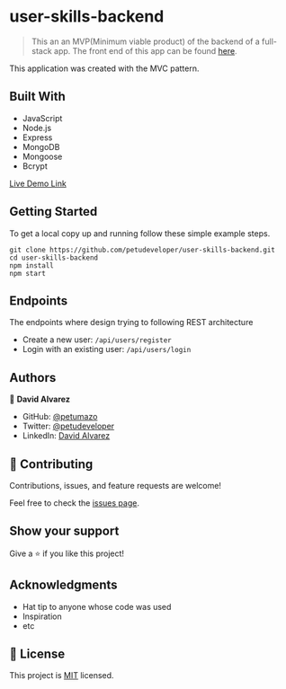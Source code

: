 # user-skills-backend

> This an an MVP(Minimum viable product) of the backend of a full-stack app. The front end of this app can be found [here](https://github.com/petudeveloper/user-skills).

This application was created with the MVC pattern.

## Built With

- JavaScript
- Node.js
- Express
- MongoDB
- Mongoose
- Bcrypt

[Live Demo Link](https://livedemo.com)


## Getting Started

To get a local copy up and running follow these simple example steps.

```
git clone https://github.com/petudeveloper/user-skills-backend.git
cd user-skills-backend
npm install
npm start
```

## Endpoints
The endpoints where design trying to following REST architecture
- Create a new user: `/api/users/register`
- Login with an existing user: `/api/users/login`

## Authors

👤 **David Alvarez**

- GitHub: [@petumazo](https://github.com/petudeveloper)
- Twitter: [@petudeveloper](https://twitter.com/petudeveloper)
- LinkedIn: [David Alvarez](https://www.linkedin.com/in/davidalvarezmazzo/)

## 🤝 Contributing

Contributions, issues, and feature requests are welcome!

Feel free to check the [issues page](../../issues/).

## Show your support

Give a ⭐️ if you like this project!

## Acknowledgments

- Hat tip to anyone whose code was used
- Inspiration
- etc

## 📝 License

This project is [MIT](./MIT.md) licensed.
